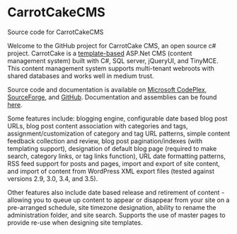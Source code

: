 # CarrotCakeCMS
Source code for CarrotCakeCMS

Welcome to the GitHub project for CarrotCake CMS, an open source c# project. CarrotCake is a [template-based](http://www.carrotware.com/carrotcake-templates.aspx?from=github) ASP.Net CMS (content management system) built with C#, SQL server, jQueryUI, and TinyMCE. This content management system supports multi-tenant webroots with shared databases and works well in medium trust. 

Source code and documentation is available on [Microsoft CodePlex](http://carrotcakecms.codeplex.com/), [SourceForge](http://sourceforge.net/projects/carrotcakecms/), and [GitHub](https://github.com/ninianne98/CarrotCakeCMS/). Documentation and assemblies can be found [here](http://www.carrotware.com/carrotcake-download.aspx?from=github).

Some features include: blogging engine, configurable date based blog post URLs, blog post content association with categories and tags, assignment/customization of category and tag URL patterns, simple content feedback collection and review, blog post pagination/indexes (with templating support), designation of default blog page (required to make search, category links, or tag links function), URL date formatting patterns, RSS feed support for posts and pages, import and export of site content, and import of content from WordPress XML export files (tested against versions 2.9, 3.0, 3.4, and 3.5).

Other features also include date based release and retirement of content - allowing you to queue up content to appear or disappear from your site on a pre-arranged schedule, site timezone designation, ability to rename the administration folder, and site search. Supports the use of master pages to provide re-use when designing site templates.

